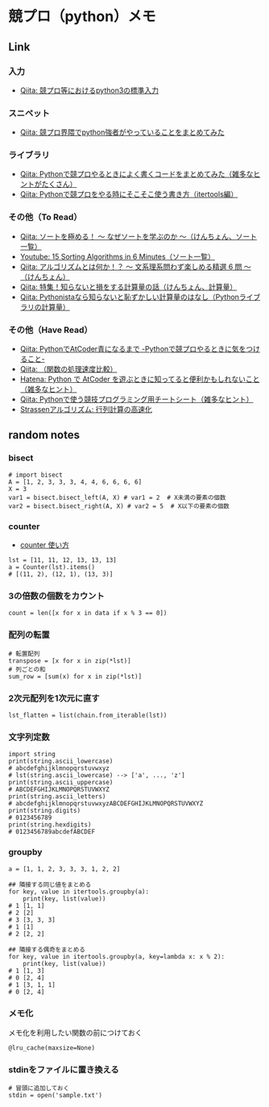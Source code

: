 # 競プロ（python）メモ

## Link

### 入力
* [Qiita: 競プロ等におけるpython3の標準入力](https://qiita.com/zenrshon/items/c4f3849552348b3dbe67)

### スニペット
* [Qiita: 競プロ界隈でpython強者がやっていることをまとめてみた](https://qiita.com/dekamisako/items/1c104e332351ab9389a6)

### ライブラリ
* [Qiita: Pythonで競プロやるときによく書くコードをまとめてみた（雑多なヒントがたくさん）](https://qiita.com/y-tsutsu/items/aa7e8e809d6ac167d6a1)
* [Qiita: Pythonで競プロをやる時にそこそこ使う書き方（itertools編）](https://qiita.com/uni745e/items/9823ce5cd9c279a12d8a)


### その他（To Read）
* [Qiita: ソートを極める！ 〜 なぜソートを学ぶのか 〜（けんちょん、ソート一覧）](https://qiita.com/drken/items/44c60118ab3703f7727f)
* [Youtube: 15 Sorting Algorithms in 6 Minutes（ソート一覧）](https://www.youtube.com/watch?v=kPRA0W1kECg)
* [Qiita: アルゴリズムとは何か！？ ～ 文系理系問わず楽しめる精選 6 問 ～（けんちょん）](https://qiita.com/drken/items/f909b79ee03e679c7142)
* [Qiita: 特集！知らないと損をする計算量の話（けんちょん、計算量）](https://qiita.com/drken/items/18b3b3db5735241465ef)
* [Qiita: Pythonistaなら知らないと恥ずかしい計算量のはなし（Pythonライブラリの計算量）](https://qiita.com/Hironsan/items/68161ee16b1c9d7b25fb)

### その他（Have Read）
* [Qiita: PythonでAtCoder青になるまで -Pythonで競プロやるときに気をつけること-](https://qiita.com/Kentaro_okumura/items/a6917572756a2e3c0da9)
* [Qiita: （関数の処理速度比較）](https://www.kumilog.net/entry/python-speed-comp#input-と-sysstdinreadline)
* [Hatena: Python で AtCoder を遊ぶときに知ってると便利かもしれないこと（雑多なヒント）](https://nagiss.hateblo.jp/entry/2019/03/12/012944)
* [Qiita: Pythonで使う競技プログラミング用チートシート（雑多なヒント）](https://qiita.com/_-_-_-_-_/items/34f933adc7be875e61d0)
* [Strassenアルゴリズム: 行列計算の高速化](https://en.wikipedia.org/wiki/Strassen_algorithm)



## random notes
### bisect
```
# import bisect
A = [1, 2, 3, 3, 3, 4, 4, 6, 6, 6, 6]
X = 3
var1 = bisect.bisect_left(A, X) # var1 = 2  # X未満の要素の個数
var2 = bisect.bisect_right(A, X) # var2 = 5  # X以下の要素の個数
```

### counter
* [counter 使い方](https://note.nkmk.me/python-collections-counter/)
```
lst = [11, 11, 12, 13, 13, 13]
a = Counter(lst).items()
# [(11, 2), (12, 1), (13, 3)]
```

### 3の倍数の個数をカウント
```
count = len([x for x in data if x % 3 == 0])
```

### 配列の転置
```
# 転置配列
transpose = [x for x in zip(*lst)]
# 列ごとの和
sum_row = [sum(x) for x in zip(*lst)] 
```

### 2次元配列を1次元に直す
```
lst_flatten = list(chain.from_iterable(lst))
```

### 文字列定数
```
import string
print(string.ascii_lowercase)
# abcdefghijklmnopqrstuvwxyz
# lst(string.ascii_lowercase) --> ['a', ..., 'z']
print(string.ascii_uppercase)
# ABCDEFGHIJKLMNOPQRSTUVWXYZ
print(string.ascii_letters)
# abcdefghijklmnopqrstuvwxyzABCDEFGHIJKLMNOPQRSTUVWXYZ
print(string.digits)
# 0123456789
print(string.hexdigits)
# 0123456789abcdefABCDEF
```

### groupby
```
a = [1, 1, 2, 3, 3, 3, 1, 2, 2]

## 隣接する同じ値をまとめる
for key, value in itertools.groupby(a):
    print(key, list(value))
# 1 [1, 1]
# 2 [2]
# 3 [3, 3, 3]
# 1 [1]
# 2 [2, 2]

## 隣接する偶奇をまとめる
for key, value in itertools.groupby(a, key=lambda x: x % 2):
    print(key, list(value))
# 1 [1, 3]
# 0 [2, 4]
# 1 [3, 1, 1]
# 0 [2, 4]
```

### メモ化
メモ化を利用したい関数の前につけておく
```
@lru_cache(maxsize=None)
```

### stdinをファイルに置き換える
```
# 冒頭に追加しておく
stdin = open('sample.txt') 
```
